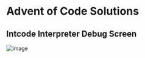 # Advent of Code Solutions

## Intcode Interpreter Debug Screen
![image](https://github.com/user-attachments/assets/35fbe590-24b9-41b3-8ba6-c2ee291cdd0a)
